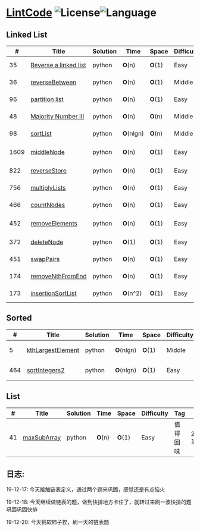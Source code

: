 # [LintCode][1] ![License][2]![Language][3]

## Linked List

| # | Title | Solution | Time | Space | Difficulty | Tag | Date |
|---| ----- | -------- | ---- | ----- | ---------- | --- | ---- |
|35|[Reverse a linked list][4]|python|__O__(n)|__O__(1)|Easy||2019-12-17|
|36|[reverseBetween][5]|python|__O__(n)|__O__(1)|Middle||2019-12-17|
|96|[partition list][6]|python|__O__(n)|__O__(1)|Easy||2019-12-18|
|48|[Majority Number III][7]|python|__O__(n)|__O__(n)|Middle||2019-12-18|
|98|[sortList][10]|python|__O__(nlgn)|__O__(n)|Middle|快排|2019-12-18|
|1609|[middleNode][12]|python|__O__(n)|__O__(1)|Easy|快慢指针|2019-12-20|
|822|[reverseStore][13]|python|__O__(n)|__O__(1)|Easy||2019-12-20|
|756|[multiplyLists][14]|python|__O__(n)|__O__(1)|Easy||2019-12-20|
|466|[countNodes][15]|python|__O__(n)|__O__(1)|Easy||2019-12-20|
|452|[removeElements][16]|python|__O__(n)|__O__(1)|Easy|链表删除元素|2019-12-20|
|372|[deleteNode][17]|python|__O__(1)|__O__(1)|Easy||2019-12-20|
|451|[swapPairs][18]|python|__O__(n)|__O__(1)|Easy||2019-12-20|
|174|[removeNthFromEnd][19]|python|__O__(n)|__O__(1)|Easy||2019-12-20|
|173|[insertionSortList][20]|python|__O__(n^2)|__O__(1)|Easy|2019-12-23|


## Sorted

| # | Title | Solution | Time | Space | Difficulty | Tag | Date |
|---| ----- | -------- | ---- | ----- | ---------- | --- | ---- |
|5|[kthLargestElement][8]|python|__O__(nlgn)|__O__(1)|Middle|快排|2019-12-18|
|464|[sortIntegers2][9]|python|__O__(nlgn)|__O__(1)|Easy|快排|2019-12-18|


## List

| # | Title | Solution | Time | Space | Difficulty | Tag | Date |
|---| ----- | -------- | ---- | ----- | ---------- | --- | ---- |
|41|[maxSubArray][11]|python|__O__(n)|__O__(1)|Easy|值得回味|2019-12-19|

## 日志:

19-12-17: 今天接触链表定义，通过两个题来巩固，感觉还是有点恼火

19-12-18: 今天继续做链表的题，做到快排地方卡住了，就转过来刷一波快排的题巩固巩固快排

19-12-20: 今天挑软柿子捏，刷一天的链表题

[1]: https://www.lintcode.com/problem/
[2]: https://img.shields.io/badge/License-MIT-blue
[3]: https://img.shields.io/badge/Language-Python3-green
[4]: ./LinkedList/reverseALinkedList.py
[5]: ./LinkedList/reverseBetween.py
[6]: ./LinkedList/partitionList.py
[7]: ./LinkedList/majorityNumber3.py
[8]: ./Sorted/kthLargestElement.py
[9]: ./Sorted/sortIntegers2.py
[10]: ./LinkedList/sortList.py
[11]: ./List/maxSubArray.py
[12]: ./LinkedList/middleNode.py
[13]: ./LinkedList/reverseStore.py
[14]: ./LinkedList/multiplyLists.py
[15]: ./LinkedList/countNodes.py
[16]: ./LinkedList/removeElements.py
[17]: ./LinkedList/deleteNode.py
[18]: ./LinkedList/swapPairs.py
[19]: ./LinkedList/removeNthFromEnd.py
[20]: ./LinkedList/insertionSortList.py